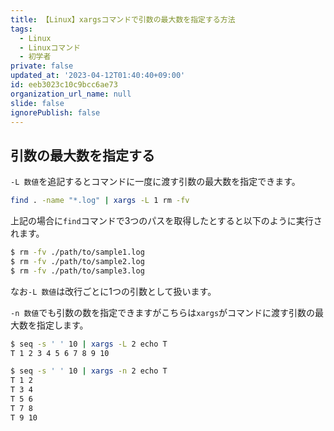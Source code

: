 ```yaml
---
title: 【Linux】xargsコマンドで引数の最大数を指定する方法
tags:
  - Linux
  - Linuxコマンド
  - 初学者
private: false
updated_at: '2023-04-12T01:40:40+09:00'
id: eeb3023c10c9bcc6ae73
organization_url_name: null
slide: false
ignorePublish: false
---
```

## 引数の最大数を指定する
`-L 数値`を追記するとコマンドに一度に渡す引数の最大数を指定できます。

```zsh
find . -name "*.log" | xargs -L 1 rm -fv
```

上記の場合に`find`コマンドで3つのパスを取得したとすると以下のように実行されます。

```zsh
$ rm -fv ./path/to/sample1.log
$ rm -fv ./path/to/sample2.log
$ rm -fv ./path/to/sample3.log
```

なお`-L 数値`は改行ごとに1つの引数として扱います。

`-n 数値`でも引数の数を指定できますがこちらは`xargs`がコマンドに渡す引数の最大数を指定します。

```zsh
$ seq -s ' ' 10 | xargs -L 2 echo T
T 1 2 3 4 5 6 7 8 9 10

$ seq -s ' ' 10 | xargs -n 2 echo T
T 1 2
T 3 4
T 5 6
T 7 8
T 9 10
```

